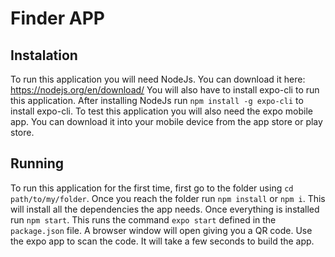 # Finder APP

## Instalation
To run this application you will need NodeJs. You can download it here: https://nodejs.org/en/download/
You will also have to install expo-cli to run this application. 
After installing NodeJs run `npm install -g expo-cli` to install expo-cli.
To test this application you will also need the expo mobile app. 
You can download it into your mobile device from the app store or play store.
## Running

To run this application for the first time, first go to the folder using `cd path/to/my/folder`.
Once you reach the folder run `npm install` or `npm i`. This will install all the dependencies the app needs.
Once everything is installed run `npm start`. This runs the command `expo start` defined in the `package.json` file.
A browser window will open giving you a QR code. Use the expo app to scan the code. It will take a few seconds to build the app.
